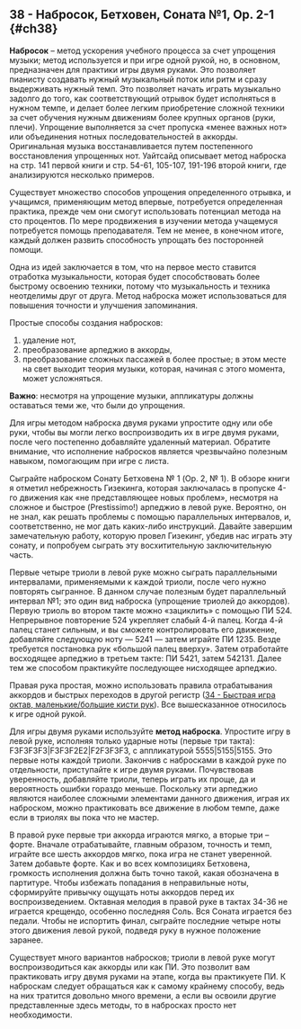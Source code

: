## 38 - Набросок, Бетховен, Соната №1, Op. 2-1 {#ch38}

**Набросок** – метод ускорения учебного процесса за счет упрощения музыки; метод используется и при игре одной рукой, но, в основном, предназначен для практики игры двумя руками. Это позволяет пианисту создавать нужный музыкальный поток или ритм и сразу выдерживать нужный темп. Это позволяет начать играть музыкально задолго до того, как соответствующий отрывок будет исполняться в нужном темпе, и делает более легким приобретение сложной техники за счет обучения нужным движениям более крупных органов (руки, плечи). Упрощение выполняется за счет пропуска «менее важных нот» или объединения нотных последовательностей в аккорды. Оригинальная музыка восстанавливается путем постепенного восстановления упрощенных нот. Уайтсайд описывает метод наброска на стр. 141 первой книги и стр. 54-61, 105-107, 191-196 второй книги, где анализируются несколько примеров.

Существует множество способов упрощения определенного отрывка, и учащимся, применяющим метод впервые, потребуется определенная практика, прежде чем они смогут использовать потенциал метода на сто процентов. По мере продвижения в изучении метода учащемуся потребуется помощь преподавателя. Тем не менее, в конечном итоге, каждый должен развить способность упрощать без посторонней помощи.

Одна из идей заключается в том, что на первое место ставится отработка музыкальности, которая будет способствовать более быстрому освоению техники, потому что музыкальность и техника неотделимы друг от друга. Метод наброска может использоваться для повышения точности и улучшения запоминания.

Простые способы создания набросков: 

1. удаление нот, 
2. преобразование арпеджио в аккорды, 
3. преобразование сложных пассажей в более простые; в этом месте на свет выходит теория музыки, которая, начиная с этого момента, может усложняться. 

**Важно**: несмотря на упрощение музыки, аппликатуры должны оставаться теми же, что были до упрощения.

Для игры методом наброска двумя руками упростите одну или обе руки, чтобы вы могли легко воспроизводить их в игре двумя руками, после чего постепенно добавляйте удаленный материал. Обратите внимание, что исполнение набросков является чрезвычайно полезным навыком, помогающим при игре с листа.

Сыграйте наброском Сонату Бетховена № 1 (Op. 2, № 1). В обзоре книги я отметил небрежность Гизекинга, которая заключалась в пропуске 4-го движения как «не представляющее новых проблем», несмотря на сложное и быстрое (Prestissimo!) арпеджио в левой руке. Вероятно, он не знал, как решать проблемы с помощью параллельных интервалов, и, соответственно, не мог дать каких-либо инструкций. Давайте завершим замечательную работу, которую провел Гизекинг, убедив нас играть эту сонату, и попробуем сыграть эту восхитительную заключительную часть.

Первые четыре триоли в левой руке можно сыграть параллельными интервалами, применяемыми к каждой триоли, после чего нужно повторять сыгранное. В данном случае полезным будет параллельный интервал №1; это один вид наброска (упрощение триолей до аккордов). Первую триоль во втором такте можно «зациклить» с помощью ПИ 524. Непрерывное повторение 524 укрепляет слабый 4-й палец. Когда 4-й палец станет сильным, и вы сможете контролировать его движение, добавляйте следующую ноту — 5241 — затем играйте ПИ 1235. Везде требуется постановка рук «большой палец вверху». Затем отработайте восходящее арпеджио в третьем такте: ПИ 5421, затем 542131. Далее тем же способом практикуйте последующее нисходящее арпеджио.

Правая рука простая, можно использовать правила отрабатывания аккордов и быстрых переходов в другой регистр ([34 - Быстрая игра октав, маленькие/большие кисти рук](#ch34)). Все вышесказанное относилось к игре одной рукой.

Для игры двумя руками используйте **метод наброска**. Упростите игру в левой руке, исполняя только ударные ноты (первые три такта): F3F3F3F3|F3F3F2E2|F2F3F3F3, с аппликатурой 5555|5155|5155. Это первые ноты каждой триоли. Закончив с набросками в каждой руке по отдельности, приступайте к игре двумя руками. Почувствовав уверенность, добавляйте триоли, теперь играть их проще, да и вероятность ошибки гораздо меньше. Поскольку эти арпеджио являются наиболее сложными элементами данного движения, играя их наброском, можно практиковать все движение в любом темпе, даже если в триолях вы пока что не мастер.

В правой руке первые три аккорда играются мягко, а вторые три – форте. Вначале отрабатывайте, главным образом, точность и темп, играйте все шесть аккордов мягко, пока игра не станет уверенной. Затем добавьте форте. Как и во всех композициях Бетховена, громкость исполнения должна быть точно такой, какая обозначена в партитуре. Чтобы избежать попадания в неправильные ноты, сформируйте привычку ощущать ноты аккордов перед их воспроизведением. Октавная мелодия в правой руке в тактах 34-36 не играется крещендо, особенно последняя Соль. Вся Соната играется без педали. Чтобы не испортить финал, сыграйте последние четыре ноты этого движения левой рукой, подведя руку в нужное положение заранее.

Существует много вариантов набросков; триоли в левой руке могут воспроизводиться как аккорды или как ПИ. Это позволит вам практиковать игру двумя руками на этапе, когда вы практикуете ПИ. К наброскам следует обращаться как к самому крайнему способу, ведь на них тратится довольно много времени, а если вы освоили другие представленные здесь методы, то в набросках просто нет необходимости.
